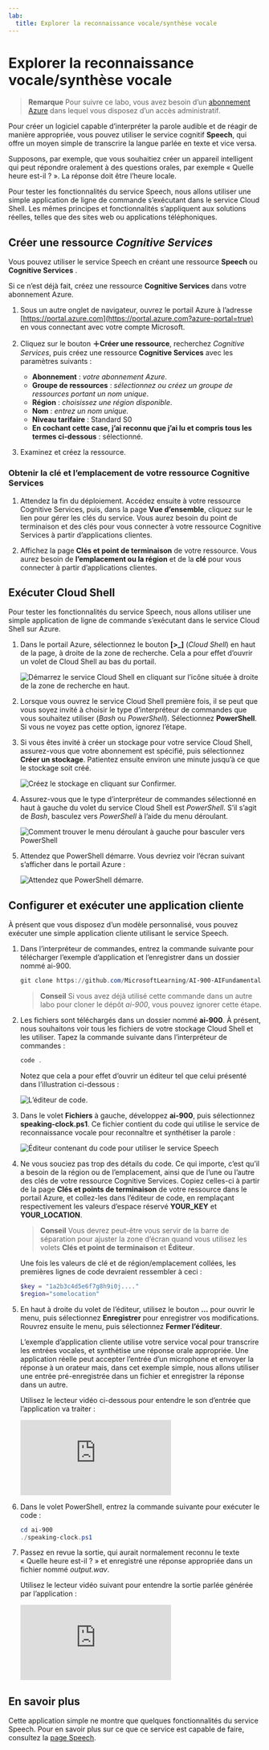 ```yaml
---
lab:
  title: Explorer la reconnaissance vocale/synthèse vocale
---
```


# Explorer la reconnaissance vocale/synthèse vocale

> **Remarque** Pour suivre ce labo, vous avez besoin d’un [abonnement Azure](https://azure.microsoft.com/free?azure-portal=true) dans lequel vous disposez d’un accès administratif.

Pour créer un logiciel capable d’interpréter la parole audible et de réagir de manière appropriée, vous pouvez utiliser le service cognitif **Speech**, qui offre un moyen simple de transcrire la langue parlée en texte et vice versa.

Supposons, par exemple, que vous souhaitiez créer un appareil intelligent qui peut répondre oralement à des questions orales, par exemple « Quelle heure est-il ? ». La réponse doit être l’heure locale.

Pour tester les fonctionnalités du service Speech, nous allons utiliser une simple application de ligne de commande s’exécutant dans le service Cloud Shell. Les mêmes principes et fonctionnalités s’appliquent aux solutions réelles, telles que des sites web ou applications téléphoniques.

## Créer une ressource *Cognitive Services*

Vous pouvez utiliser le service Speech en créant une ressource **Speech** ou **Cognitive Services** .

Si ce n’est déjà fait, créez une ressource **Cognitive Services** dans votre abonnement Azure.

1. Sous un autre onglet de navigateur, ouvrez le portail Azure à l’adresse [https://portal.azure.com](https://portal.azure.com?azure-portal=true) en vous connectant avec votre compte Microsoft.

1. Cliquez sur le bouton **&#65291;Créer une ressource**, recherchez *Cognitive Services*, puis créez une ressource **Cognitive Services** avec les paramètres suivants :
    - **Abonnement** : *votre abonnement Azure*.
    - **Groupe de ressources** : *sélectionnez ou créez un groupe de ressources portant un nom unique*.
    - **Région** : *choisissez une région disponible*.
    - **Nom** : *entrez un nom unique.*
    - **Niveau tarifaire** : Standard S0
    - **En cochant cette case, j’ai reconnu que j’ai lu et compris tous les termes ci-dessous** : sélectionné.

1. Examinez et créez la ressource.

### Obtenir la clé et l’emplacement de votre ressource Cognitive Services

1. Attendez la fin du déploiement. Accédez ensuite à votre ressource Cognitive Services, puis, dans la page **Vue d’ensemble**, cliquez sur le lien pour gérer les clés du service. Vous aurez besoin du point de terminaison et des clés pour vous connecter à votre ressource Cognitive Services à partir d’applications clientes.

1. Affichez la page **Clés et point de terminaison** de votre ressource. Vous aurez besoin de **l’emplacement ou la région** et de la **clé** pour vous connecter à partir d’applications clientes.

## Exécuter Cloud Shell

Pour tester les fonctionnalités du service Speech, nous allons utiliser une simple application de ligne de commande s’exécutant dans le service Cloud Shell sur Azure.

1. Dans le portail Azure, sélectionnez le bouton **[>_]** (*Cloud Shell*) en haut de la page, à droite de la zone de recherche. Cela a pour effet d’ouvrir un volet de Cloud Shell au bas du portail.

    ![Démarrez le service Cloud Shell en cliquant sur l’icône située à droite de la zone de recherche en haut.](media/recognize-synthesize-speech/powershell-portal-guide-1.png)

1. Lorsque vous ouvrez le service Cloud Shell première fois, il se peut que vous soyez invité à choisir le type d’interpréteur de commandes que vous souhaitez utiliser (*Bash* ou *PowerShell*). Sélectionnez **PowerShell**. Si vous ne voyez pas cette option, ignorez l’étape.  

1. Si vous êtes invité à créer un stockage pour votre service Cloud Shell, assurez-vous que votre abonnement est spécifié, puis sélectionnez **Créer un stockage**. Patientez ensuite environ une minute jusqu’à ce que le stockage soit créé.

    ![Créez le stockage en cliquant sur Confirmer.](media/recognize-synthesize-speech/powershell-portal-guide-2.png)

1. Assurez-vous que le type d’interpréteur de commandes sélectionné en haut à gauche du volet du service Cloud Shell est *PowerShell*. S’il s’agit de *Bash*, basculez vers *PowerShell* à l’aide du menu déroulant.

    ![Comment trouver le menu déroulant à gauche pour basculer vers PowerShell](media/recognize-synthesize-speech/powershell-portal-guide-3.png)

1. Attendez que PowerShell démarre. Vous devriez voir l’écran suivant s’afficher dans le portail Azure :  

    ![Attendez que PowerShell démarre.](media/recognize-synthesize-speech/powershell-prompt.png)

## Configurer et exécuter une application cliente

À présent que vous disposez d’un modèle personnalisé, vous pouvez exécuter une simple application cliente utilisant le service Speech.

1. Dans l’interpréteur de commandes, entrez la commande suivante pour télécharger l’exemple d’application et l’enregistrer dans un dossier nommé ai-900.

    ```PowerShell
    git clone https://github.com/MicrosoftLearning/AI-900-AIFundamentals ai-900
    ```

    >**Conseil** Si vous avez déjà utilisé cette commande dans un autre labo pour cloner le dépôt *ai-900*, vous pouvez ignorer cette étape.

1. Les fichiers sont téléchargés dans un dossier nommé **ai-900**. À présent, nous souhaitons voir tous les fichiers de votre stockage Cloud Shell et les utiliser. Tapez la commande suivante dans l’interpréteur de commandes :

     ```PowerShell
    code .
    ```

    Notez que cela a pour effet d’ouvrir un éditeur tel que celui présenté dans l’illustration ci-dessous :

    ![L’éditeur de code.](media/recognize-synthesize-speech/powershell-portal-guide-4.png)

1. Dans le volet **Fichiers** à gauche, développez **ai-900**, puis sélectionnez **speaking-clock.ps1**. Ce fichier contient du code qui utilise le service de reconnaissance vocale pour reconnaître et synthétiser la parole :

    ![Éditeur contenant du code pour utiliser le service Speech](media/recognize-synthesize-speech/speaking-clock-code.png)

1. Ne vous souciez pas trop des détails du code. Ce qui importe, c’est qu’il a besoin de la région ou de l’emplacement, ainsi que de l’une ou l’autre des clés de votre ressource Cognitive Services. Copiez celles-ci à partir de la page **Clés et points de terminaison** de votre ressource dans le portail Azure, et collez-les dans l’éditeur de code, en remplaçant respectivement les valeurs d’espace réservé **YOUR_KEY** et **YOUR_LOCATION**.

    > **Conseil** Vous devrez peut-être vous servir de la barre de séparation pour ajuster la zone d’écran quand vous utilisez les volets **Clés et point de terminaison** et **Éditeur**.

    Une fois les valeurs de clé et de région/emplacement collées, les premières lignes de code devraient ressembler à ceci :

    ```PowerShell
    $key = "1a2b3c4d5e6f7g8h9i0j...."
    $region="somelocation"
    ```

1. En haut à droite du volet de l’éditeur, utilisez le bouton **...** pour ouvrir le menu, puis sélectionnez **Enregistrer** pour enregistrer vos modifications. Rouvrez ensuite le menu, puis sélectionnez **Fermer l’éditeur**.

    L’exemple d’application cliente utilise votre service vocal pour transcrire les entrées vocales, et synthétise une réponse orale appropriée. Une application réelle peut accepter l’entrée d’un microphone et envoyer la réponse à un orateur mais, dans cet exemple simple, nous allons utiliser une entrée pré-enregistrée dans un fichier et enregistrer la réponse dans un autre.

    Utilisez le lecteur vidéo ci-dessous pour entendre le son d’entrée que l’application va traiter :

    <div class="embeddedvideo"><iframe src="https://www.microsoft.com/videoplayer/embed/RWMAvi" frameborder="0" allowfullscreen="true" data-linktype="external"></iframe></div>

1. Dans le volet PowerShell, entrez la commande suivante pour exécuter le code :

    ```PowerShell
    cd ai-900
    ./speaking-clock.ps1
    ```

1. Passez en revue la sortie, qui aurait normalement reconnu le texte « Quelle heure est-il ? » et enregistré une réponse appropriée dans un fichier nommé *output.wav*.

    Utilisez le lecteur vidéo suivant pour entendre la sortie parlée générée par l’application :

    <div class="embeddedvideo"><iframe src="https://www.microsoft.com/videoplayer/embed/RWMSIU" frameborder="0" allowfullscreen="true" data-linktype="external"></iframe></div>

## En savoir plus

Cette application simple ne montre que quelques fonctionnalités du service Speech. Pour en savoir plus sur ce que ce service est capable de faire, consultez la [page Speech](https://azure.microsoft.com/services/cognitive-services/speech-services/).
